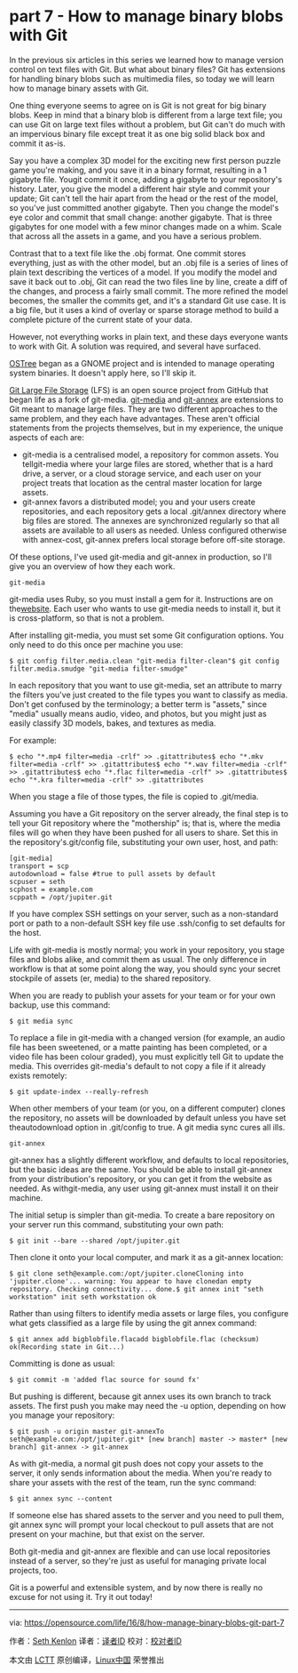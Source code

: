  part 7 - How to manage binary blobs with Git
=====================


In the previous six articles in this series we learned how to manage version control on text files with Git. But what about binary files? Git has extensions for handling binary blobs such as multimedia files, so today we will learn how to manage binary assets with Git.

One thing everyone seems to agree on is Git is not great for big binary blobs. Keep in mind that a binary blob is different from a large text file; you can use Git on large text files without a problem, but Git can't do much with an impervious binary file except treat it as one big solid black box and commit it as-is.

Say you have a complex 3D model for the exciting new first person puzzle game you're making, and you save it in a binary format, resulting in a 1 gigabyte file. Yougit commit it once, adding a gigabyte to your repository's history. Later, you give the model a different hair style and commit your update; Git can't tell the hair apart from the head or the rest of the model, so you've just committed another gigabyte. Then you change the model's eye color and commit that small change: another gigabyte. That is three gigabytes for one model with a few minor changes made on a whim. Scale that across all the assets in a game, and you have a serious problem.

Contrast that to a text file like the .obj format. One commit stores everything, just as with the other model, but an .obj file is a series of lines of plain text describing the vertices of a model. If you modify the model and save it back out to .obj, Git can read the two files line by line, create a diff of the changes, and process a fairly small commit. The more refined the model becomes, the smaller the commits get, and it's a standard Git use case. It is a big file, but it uses a kind of overlay or sparse storage method to build a complete picture of the current state of your data.

However, not everything works in plain text, and these days everyone wants to work with Git. A solution was required, and several have surfaced.

[OSTree](https://ostree.readthedocs.io/en/latest/) began as a GNOME project and is intended to manage operating system binaries. It doesn't apply here, so I'll skip it.

[Git Large File Storage](https://git-lfs.github.com/) (LFS) is an open source project from GitHub that began life as a fork of git-media. [git-media](https://github.com/alebedev/git-media) and [git-annex](https://git-annex.branchable.com/walkthrough/) are extensions to Git meant to manage large files. They are two different approaches to the same problem, and they each have advantages. These aren't official statements from the projects themselves, but in my experience, the unique aspects of each are:

*   git-media is a centralised model, a repository for common assets. You tellgit-media where your large files are stored, whether that is a hard drive, a server, or a cloud storage service, and each user on your project treats that location as the central master location for large assets.
*   git-annex favors a distributed model; you and your users create repositories, and each repository gets a local .git/annex directory where big files are stored. The annexes are synchronized regularly so that all assets are available to all users as needed. Unless configured otherwise with annex-cost, git-annex prefers local storage before off-site storage.

Of these options, I've used git-media and git-annex in production, so I'll give you an overview of how they each work.

```
git-media
```

git-media uses Ruby, so you must install a gem for it. Instructions are on the[website](https://github.com/alebedev/git-media). Each user who wants to use git-media needs to install it, but it is cross-platform, so that is not a problem.

After installing git-media, you must set some Git configuration options. You only need to do this once per machine you use:

```
$ git config filter.media.clean "git-media filter-clean"$ git config filter.media.smudge "git-media filter-smudge"
```

In each repository that you want to use git-media, set an attribute to marry the filters you've just created to the file types you want to classify as media. Don't get confused by the terminology; a better term is "assets," since "media" usually means audio, video, and photos, but you might just as easily classify 3D models, bakes, and textures as media.

For example:

```
$ echo "*.mp4 filter=media -crlf" >> .gitattributes$ echo "*.mkv filter=media -crlf" >> .gitattributes$ echo "*.wav filter=media -crlf" >> .gitattributes$ echo "*.flac filter=media -crlf" >> .gitattributes$ echo "*.kra filter=media -crlf" >> .gitattributes
```

When you stage a file of those types, the file is copied to .git/media.

Assuming you have a Git repository on the server already, the final step is to tell your Git repository where the "mothership" is; that is, where the media files will go when they have been pushed for all users to share. Set this in the repository's.git/config file, substituting your own user, host, and path:

```
[git-media]
transport = scp
autodownload = false #true to pull assets by default
scpuser = seth
scphost = example.com
scppath = /opt/jupiter.git
```

If you have complex SSH settings on your server, such as a non-standard port or path to a non-default SSH key file use .ssh/config to set defaults for the host.

Life with git-media is mostly normal; you work in your repository, you stage files and blobs alike, and commit them as usual. The only difference in workflow is that at some point along the way, you should sync your secret stockpile of assets (er, media) to the shared repository.

When you are ready to publish your assets for your team or for your own backup, use this command:

```
$ git media sync
```

To replace a file in git-media with a changed version (for example, an audio file has been sweetened, or a matte painting has been completed, or a video file has been colour graded), you must explicitly tell Git to update the media. This overrides git-media's default to not copy a file if it already exists remotely:

```
$ git update-index --really-refresh
```

When other members of your team (or you, on a different computer) clones the repository, no assets will be downloaded by default unless you have set theautodownload option in .git/config to true. A git media sync cures all ills.

```
git-annex
```

git-annex has a slightly different workflow, and defaults to local repositories, but the basic ideas are the same. You should be able to install git-annex from your distribution's repository, or you can get it from the website as needed. As withgit-media, any user using git-annex must install it on their machine.

The initial setup is simpler than git-media. To create a bare repository on your server run this command, substituting your own path:

```
$ git init --bare --shared /opt/jupiter.git
```

Then clone it onto your local computer, and mark it as a git-annex location:

```
$ git clone seth@example.com:/opt/jupiter.cloneCloning into 'jupiter.clone'... warning: You appear to have clonedan empty repository. Checking connectivity... done.$ git annex init "seth workstation" init seth workstation ok
```

Rather than using filters to identify media assets or large files, you configure what gets classified as a large file by using the git annex command:

```
$ git annex add bigblobfile.flacadd bigblobfile.flac (checksum) ok(Recording state in Git...)
```

Committing is done as usual:

```
$ git commit -m 'added flac source for sound fx'
```

But pushing is different, because git annex uses its own branch to track assets. The first push you make may need the -u option, depending on how you manage your repository:

```
$ git push -u origin master git-annexTo seth@example.com:/opt/jupiter.git* [new branch] master -> master* [new branch] git-annex -> git-annex
```

As with git-media, a normal git push does not copy your assets to the server, it only sends information about the media. When you're ready to share your assets with the rest of the team, run the sync command:

```
$ git annex sync --content
```

If someone else has shared assets to the server and you need to pull them, git annex sync will prompt your local checkout to pull assets that are not present on your machine, but that exist on the server.

Both git-media and git-annex are flexible and can use local repositories instead of a server, so they're just as useful for managing private local projects, too.

Git is a powerful and extensible system, and by now there is really no excuse for not using it. Try it out today!

--------------------------------------------------------------------------------

via: https://opensource.com/life/16/8/how-manage-binary-blobs-git-part-7

作者：[Seth Kenlon][a]
译者：[译者ID](https://github.com/译者ID)
校对：[校对者ID](https://github.com/校对者ID)

本文由 [LCTT](https://github.com/LCTT/TranslateProject) 原创编译，[Linux中国](https://linux.cn/) 荣誉推出

[a]: https://opensource.com/users/seth
